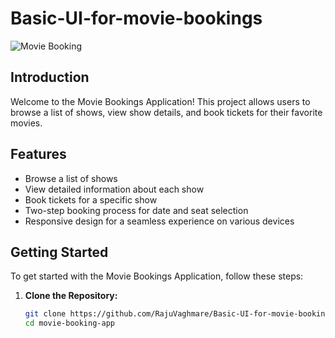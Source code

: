 # Basic-UI-for-movie-bookings

![Movie Booking](link_to_your_project_image)


## Introduction

Welcome to the Movie Bookings Application! This project allows users to browse a list of shows, view show details, and book tickets for their favorite movies.

## Features

- Browse a list of shows
- View detailed information about each show
- Book tickets for a specific show
- Two-step booking process for date and seat selection
- Responsive design for a seamless experience on various devices

## Getting Started

To get started with the Movie Bookings Application, follow these steps:

1. **Clone the Repository:**
   ```bash
   git clone https://github.com/RajuVaghmare/Basic-UI-for-movie-bookings.git
   cd movie-booking-app
